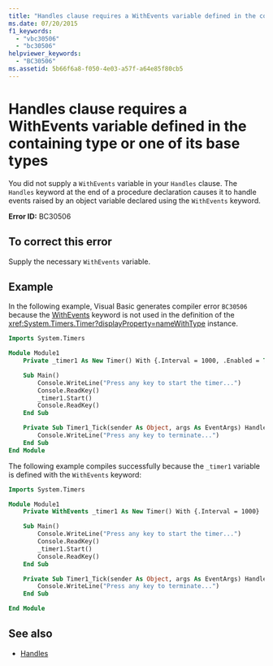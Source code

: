 ```yaml
---
title: "Handles clause requires a WithEvents variable defined in the containing type or one of its base types"
ms.date: 07/20/2015
f1_keywords:
  - "vbc30506"
  - "bc30506"
helpviewer_keywords:
  - "BC30506"
ms.assetid: 5b66f6a8-f050-4e03-a57f-a64e85f80cb5
---
```

# Handles clause requires a WithEvents variable defined in the containing type or one of its base types

You did not supply a `WithEvents` variable in your `Handles` clause. The `Handles` keyword at the end of a procedure declaration causes it to handle events raised by an object variable declared using the `WithEvents` keyword.

**Error ID:** BC30506

## To correct this error

Supply the necessary `WithEvents` variable.

## Example

In the following example, Visual Basic generates compiler error `BC30506` because the [WithEvents](../modifiers/withevents.md) keyword is not used in the definition of the <xref:System.Timers.Timer?displayProperty=nameWithType> instance.

```vb
Imports System.Timers

Module Module1
    Private _timer1 As New Timer() With {.Interval = 1000, .Enabled = True}

    Sub Main()
        Console.WriteLine("Press any key to start the timer...")
        Console.ReadKey()
        _timer1.Start()
        Console.ReadKey()
    End Sub

    Private Sub Timer1_Tick(sender As Object, args As EventArgs) Handles _timer1.Elapsed
        Console.WriteLine("Press any key to terminate...")
    End Sub
End Module
```

The following example compiles successfully because the `_timer1` variable is defined with the `WithEvents` keyword:

```vb
Imports System.Timers

Module Module1
    Private WithEvents _timer1 As New Timer() With {.Interval = 1000}

    Sub Main()
        Console.WriteLine("Press any key to start the timer...")
        Console.ReadKey()
        _timer1.Start()
        Console.ReadKey()
    End Sub

    Private Sub Timer1_Tick(sender As Object, args As EventArgs) Handles _timer1.Elapsed
        Console.WriteLine("Press any key to terminate...")
    End Sub

End Module
```

## See also

- [Handles](../statements/handles-clause.md)
